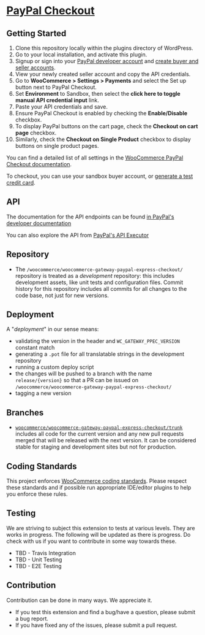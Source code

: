 # [PayPal Checkout](https://woocommerce.com/products/woocommerce-gateway-paypal-checkout/)

## Getting Started

1. Clone this repository locally within the plugins directory of WordPress.
2. Go to your local installation, and activate this plugin.
3. Signup or sign into your [PayPal developer account]( https://developer.paypal.com) and [create buyer and seller accounts](https://developer.paypal.com/docs/payflow/express-checkout/testing/#create-paypal-sandbox-seller-and-buyer-accounts).
4. View your newly created seller account and copy the API credentials.
5. Go to **WooCommerce > Settings > Payments** and select the Set up button next to PayPal Checkout.
6. Set **Environment** to Sandbox, then select the **click here to toggle manual API credential input** link.
7. Paste your API credentials and save.
8. Ensure PayPal Checkout is enabled by checking the **Enable/Disable** checkbox.
9. To display PayPal buttons on the cart page, check the **Checkout on cart page** checkbox.
10. Similarly, check the **Checkout on Single Product** checkbox to display buttons on single product pages.

You can find a detailed list of all settings in the [WooCommerce PayPal Checkout documentation](https://docs.woocommerce.com/document/paypal-express-checkout/).

To checkout, you can use your sandbox buyer account, or [generate a test credit card](https://developer.paypal.com/developer/creditCardGenerator).

## API

The documentation for the API endpoints can be found [in PayPal's developer documentation](https://developer.paypal.com/docs/api/overview/)

You can also explore the API from [PayPal's API Executor](https://www.paypal.com/apex/product-profile/ordersv2)

## Repository

* The `/woocommerce/woocommerce-gateway-paypal-express-checkout/` repository is treated as a _development_ repository: this includes development assets, like unit tests and configuration files. Commit history for this repository includes all commits for all changes to the code base, not just for new versions.

## Deployment

A "_deployment_" in our sense means:
 * validating the version in the header and `WC_GATEWAY_PPEC_VERSION` constant match
 * generating a `.pot` file for all translatable strings in the development repository
 * running a custom deploy script
 * the changes will be pushed to a branch with the name `release/{version}` so that a PR can be issued on `/woocommerce/woocommerce-gateway-paypal-express-checkout/`
 * tagging a new version

## Branches

* [`woocommerce/woocommerce-gateway-paypal-express-checkout/trunk`](https://github.com/woocommerce/woocommerce-gateway-paypal-express-checkout/tree/trunk) includes all code for the current version and any new pull requests merged that will be released with the next version. It can be considered stable for staging and development sites but not for production.

## Coding Standards

This project enforces [WooCommerce coding standards](https://github.com/woocommerce/woocommerce-sniffs). Please respect these standards and if possible run appropriate IDE/editor plugins to help you enforce these rules.

## Testing

We are striving to subject this extension to tests at various levels. They are works in progress. The following will be updated as there is progress.
Do check with us if you want to contribute in some way towards these.
* TBD - Travis Integration
* TBD - Unit Testing
* TBD - E2E Testing

## Contribution
Contribution can be done in many ways. We appreciate it.
* If you test this extension and find a bug/have a question, please submit a bug report.
* If you have fixed any of the issues, please submit a pull request.
